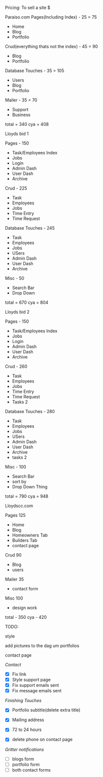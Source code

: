 Pricing:
To sell a site $

Paraiso.com
Pages(Including Index) - 25 = 75
- Home
- Blog
- Portfolio

Crud(everything thats not the index) - 45 = 90
- Blog
- Portfolio

Database Touches - 35 = 105
- Users
- Blog
- Portfolio

Mailer - 35 = 70
- Support
- Business

total = 340
cya = 408





Lloyds bid 1

Pages - 150
- Task/Employees Index
- Jobs
- Login
- Admin Dash
- User Dash
- Archive


Crud - 225
- Task
- Employees
- Jobs
- Time Entry
- Time Request




Database Touches - 245
- Task
- Employees
- Jobs
- USers
- Admin Dash
- User Dash
- Archive



Misc - 50
- Search Bar 
- Drop Down

total = 670
cya = 804






Lloyds bid 2

Pages - 150
- Task/Employees Index
- Jobs
- Login
- Admin Dash
- User Dash
- Archive


Crud - 260
- Task
- Employees
- Jobs
- Time Entry
- Time Request
- Tasks 2




Database Touches - 280
- Task
- Employees
- Jobs
- USers
- Admin Dash
- User Dash
- Archive
- tasks 2



Misc - 100
- Search Bar 
- sort by
- Drop Down Thing


total = 790
cya = 948



Lloydscc.com

Pages 125
- Home
- Blog
- Homeowners Tab
- Builders Tab
- contact page

Crud 90
- Blog
- users

Mailer 35
- contact form

Misc 100
- design work

total - 350
cya - 420






TODO:

style

add pictures to the dag um portfolios

contact page

*Contact*
- [X] Fix link
- [X] Style support page
- [X] Fix support emails sent
- [X] Fix message emails sent

*Finishing Touches*
- [X] Portfolio subtitle(delete extra title)
- [X] Mailing address
- [X] 72 to 24 hours
- [X] delete phone on contact page


*Gritter notifications*
- [ ] blogs form
- [ ] portfolio form
- [ ] both contact forms